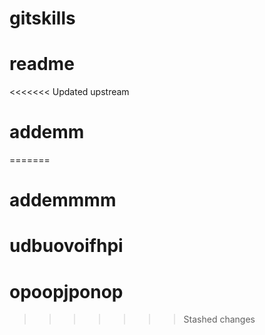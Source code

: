 # gitskills
# readme
<<<<<<< Updated upstream
# addemm
=======
# addemmmm
# udbuovoifhpi
# opoopjponop
>>>>>>> Stashed changes
